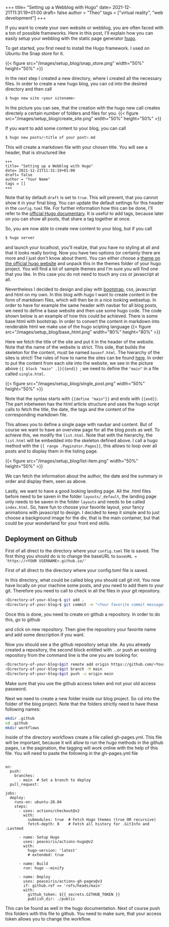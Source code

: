 +++
title= "Setting up a Webblog with Hugo"
date= 2021-12-21T11:31:19+01:00
draft= false
author = "Theo"
tags = ["virtual reality", "web development"]
+++

If you want to create your own website or webblog, you are often faced with a ton of possible frameworks. Here in this post, I'll explain how you can easily setup your webblog with the static page generator [hugo](https://gohugo.io/).<br>

To get started, you first need to install the Hugo framework. I used on Ubuntu the Snap store for it.

{{< figure src="/images/setup_blog/snap_store.png"   width="50%" height="50%" >}}

In the next step I created a new directory, where I created all the necessary files. In order to create a new hugo blog, you can cd into the desired directory and then call
```sh
$ hugo new site <your sitename>
```

In the picture you can see, that the creation with the hugo new call creates directely a certain number of folders and files for you.
{{< figure src="/images/setup_blog/create_site.png"   width="50%" height="50%" >}}

If you want to add some content to your blog, you can call
```sh
$ hugo new posts/<title of your post>.md
```
This will create a markdown file with your chosen title. You will see a header, that is structured like 

 
```
+++
title= "Setting up a Webblog with Hugo"
date= 2021-12-21T11:31:19+01:00
draft= false
author = "Your Name"
tags = []
+++
```

Note that by default `draft` is set to `true`. This will prevent, that you cannot show it in your final blog.
You can update the default settings for this header in the `config.toml` file. For further information how this can be done, I'll refer to the [official Hugo documentary](https://gohugo.io/getting-started/configuration/).
It is useful to add tags, because later on you can show all posts, that share a tag together at once.

So, you are now able to create new content to your blog, but if you call 
```sh
$ hugo server
```
and launch your localhost, you'll realize, that you have no styling at all and that it looks really boring. Now you have two options (or certainly there are more and I just don't know about them). You can either choose a [theme on the official hugo website](https://themes.gohugo.io/) and unpack this in the themes folder of your hugo project. You will find a lot of sample themes and I'm sure you will find one that you like. In this case you do not need to touch any css or javascript at all.

Nevertheless I decided to design and play with [bootstrap](https://getbootstrap.com/), css, javascript and html on my own.
In this blog with hugo I want to create content in the form of markdown files, which will then be in a nice looking websetup. In order to have for example the same header with navbar for all blog posts, we need to define a base website and then use some hugo code. The code shown below is an example of how this could be achieved. There is some base html with bootstrap. In order to convert the content in markdown into renderable html we make use of the hugo scipting language 
{{< figure src="/images/setup_blog/base_html.png"   width="80%" height="80%" >}}

Here we fetch the title of the site and put it in the header of the website. Note that the name of the website is strict. This side, that builds the skeleton for the content, must be named `baseof.html`. 
The hierarchy of the sites is strict! The rules of how to name the sites can be found [here](https://gohugo.io/templates/base/). 
In order to put the content from each site into the website, we see in the picture above ``{{ block "main" .}}{{end}} ``; we need to define the `"main"` in a file called `single.html`. 

{{< figure src="/images/setup_blog/single_post.png"   width="50%" height="50%" >}}

Note that the syntax starts with `{{define "main"}}` and ends with `{{end}}`. The part inbetween has the html article structure and uses the hugo script calls to fetch the title, the date, the tags and the content of the corresponding markdown file.

This allows you to define a single page with navbar and content. But of course we want to have an overview page for all the blog posts as well. To achieve this, we modify the `list.html`. Note that with the hierarchy, the `list.html` will be embedded into the skeleton defined above. I call a hugo method with the `{{ range .Paginator.Pages}}`, this allows to loop over all posts and to display them in the listing page.

{{< figure src="/images/setup_blog/list-item.png"   width="50%" height="50%" >}}

We can fetch the information about the author, the date and the summary in order and display them, seen as above.

Lastly, we want to have a good looking landing page. All the .html files before need to be saven in the folder `layouts/_default`, the landing page only needs to be saven in the folder `layouts` and needs to be called `index.html`. So, have fun to choose your favorite layout, your fancy animations with javascript to design. I decided to keep it simple and to just choose a background image for the div, that is the main container, but that could be your wonderland for your front end skills.



## Deployment on Github

First of all direct to the directory where your `config.toml` file is saved.
The first thing you should do is to change the baseURL to `baseURL = 'https://<YOUR USERNAME>.github.io/'`



First of all direct to the directory where your config.toml file is saved.

In this directory, what could be called blog you should call git init. You now have locally on your machine some posts, and you need to add them to your git. Therefore you need to call to check in all the files in your git repository.
```sh
<Directory-of-your-blog>$ git add .
<Directory-of-your-blog>$ git commit -m "<Your favorite commit message>
```
Once this is done, you need to create on github a repository. In order to do this, go to github


and click on new repository. Then give the repository your favorite name and add some description if you want.

Now you should see a the github repository setup site. As you already created a repository, the second block entitled with …or push an existing repository from the command line is the one you are looking for.
```sh
<Directory-of-your-blog>$git remote add origin https://github.com/<Your Account>/<Your Reponame>.git
<Directory-of-your-blog>$git branch -M main
<Directory-of-your-blog>$git push -u origin main
```
Make sure that you use the github access token and not your old access password.

Next we need to create a new folder inside our blog project. So cd into the folder of the blog project. Note that the folders strictly need to have these following names:

```sh
mkdir .github
cd .github
mkdir workflows
```
Inside of the directory workflows create a file called gh-pages.yml. This file will be important, because it will allow to run the hugo methods in the github pages, i.e the pagination, the tagging will work online with the help of this file. You will need to paste the following in the gh-pages.yml file
``` name: github pages

on:
  push:
    branches:
      - main  # Set a branch to deploy
  pull_request:

jobs:
  deploy:
    runs-on: ubuntu-20.04
    steps:
      - uses: actions/checkout@v2
        with:
          submodules: true  # Fetch Hugo themes (true OR recursive)
          fetch-depth: 0    # Fetch all history for .GitInfo and .Lastmod

      - name: Setup Hugo
        uses: peaceiris/actions-hugo@v2
        with:
          hugo-version: 'latest'
          # extended: true

      - name: Build
        run: hugo --minify

      - name: Deploy
        uses: peaceiris/actions-gh-pages@v3
        if: github.ref == 'refs/heads/main'
        with:
          github_token: ${{ secrets.GITHUB_TOKEN }}
          publish_dir: ./public
```
This can be found as well in the hugo documentation. Next of course push this folders with this file to github. You need to make sure, that your access token allows you to change the workflow.